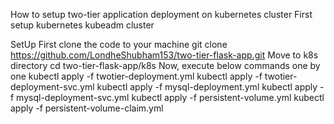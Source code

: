 How to setup two-tier application deployment on kubernetes cluster
First setup kubernetes kubeadm cluster

SetUp
First clone the code to your machine
git clone https://github.com/LondheShubham153/two-tier-flask-app.git
Move to k8s directory
cd two-tier-flask-app/k8s
Now, execute below commands one by one
kubectl apply -f twotier-deployment.yml
kubectl apply -f twotier-deployment-svc.yml
kubectl apply -f mysql-deployment.yml
kubectl apply -f mysql-deployment-svc.yml
kubectl apply -f persistent-volume.yml
kubectl apply -f persistent-volume-claim.yml
